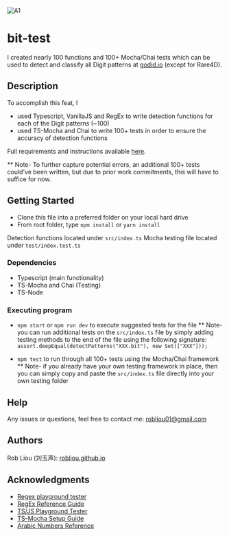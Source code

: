 ![A1](https://user-images.githubusercontent.com/81087205/230697170-927433cf-bf5d-4f51-ab1e-fa95395baf4d.png)

# bit-test

I created nearly 100 functions and 100+ Mocha/Chai tests which can be used to detect and classify all Digit patterns at [godid.io](godid.io) (except for Rare4D).

## Description

To accomplish this feat, I
* used Typescript, VanillaJS and RegEx to write detection functions for each of the Digit patterns  (~100)
* used TS-Mocha and Chai to write 100+ tests in order to ensure the accuracy of detection functions

Full requirements and instructions available [here](https://gist.github.com/renzholy/f857b464518e0cf97549a3aee141bd74).

** Note- To further capture potential errors, an additional 100+ tests could've been written, but due to prior work commitments, 
this will have to suffice for now.

## Getting Started

* Clone this file into a preferred folder on your local hard drive
* From root folder, type ``npm install`` or ``yarn install``

Detection functions located under ``src/index.ts``
Mocha testing file located under ``test/index.test.ts``

### Dependencies

* Typescript (main functionality)
* TS-Mocha and Chai (Testing)
* TS-Node

### Executing program

* ``npm start`` or ``npm run dev`` to execute suggested tests for the file
** Note- you can run additional tests on the ``src/index.ts`` file by simply adding testing methods to the end of the file using the following signature:
  ``assert.deepEqual(detectPatterns("XXX.bit"), new Set(["XXX"]));``
  
* ``npm test`` to run through all 100+ tests using the Mocha/Chai framework
** Note- if you already have your own testing framework in place, then you can simply copy and paste the ``src/index.ts`` file directly into your own testing folder


## Help

Any issues or questions, feel free to contact me: robliou01@gmail.com

## Authors

Rob Liou (刘玉声): [robliou.github.io](robliou.github.io)

## Acknowledgments

* [Regex playground tester](https://regex101.com/)
* [RegEx Reference Guide](https://www.freecodecamp.org/news/regular-expressions-for-beginners/)
* [TS/JS Playground Tester](https://leetcode.com/playground/new/empty)
* [TS-Mocha Setup Guide](https://www.npmjs.com/package/ts-mocha)
* [Arabic Numbers Reference](https://stackoverflow.com/questions/29729391/regular-expression-arabic-characters-and-numbers-only)

